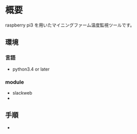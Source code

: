 # 概要
raspberry pi3 を用いたマイニングファーム温度監視ツールです。

## 環境
### 言語
* python3.4 or later

### module
* slackweb
* 

## 手順
*